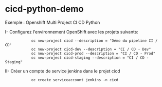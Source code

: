 # cicd-python-demo
Exemple : Openshift Multi Project CI CD Python

I- Configurez l'environnement OpenShift avec les projets suivants:

				oc new-project cicd --description = "Démo du pipeline CI / CD"
				oc new-project cicd-dev --description = "CI / CD - Dev"
				oc new-project cicd-prod --description = "CI / CD - Prod"
				oc new-project cicd-staging --description = "CI / CD - Staging"
				
II- Créer un compte de service jenkins dans le projet cicd
                
				oc create serviceaccount jenkins -n cicd
		
	
